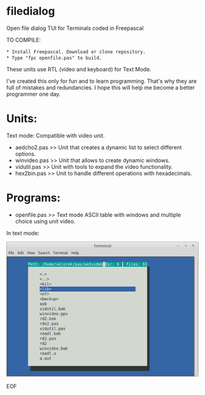 # filedialog
Open file dialog TUI for Terminals coded in Freepascal

TO COMPILE:  

    * Install Freepascal. Download or clone repository.
    * Type "fpc openfile.pas" to build.
    
These units use RTL (video and keyboard) for Text Mode. 

I've created this only for fun and to learn programming. That's why they are full of mistakes and redundancies.
I hope this will help me become a better programmer one day. 

Units:
======

Text mode: Compatible with video unit.

* aedcho2.pas >> Unit that creates a dynamic list to select different options.
* winvideo.pas >> Unit that allows to create dynamic windows.
* vidutil.pas >> Unit with tools to expand the video functionality.
* hex2bin.pas >> Unit to handle different operations with hexadecimals.

Programs:
=========
* openfile.pas >> Text mode ASCII table with windows and multiple choice using unit video.

In text mode:

![Alt text](optext.png?raw=true "Openfile dialog")

EOF
